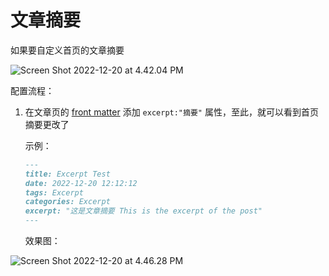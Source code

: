 # 文章摘要

如果要自定义首页的文章摘要

![Screen Shot 2022-12-20 at 4.42.04 PM](https://evan.beee.top/img/Screen%20Shot%202022-12-20%20at%204.42.04%20PM.png)

配置流程：

1. 在文章页的 [front matter](https://hexo.io/docs/front-matter.html) 添加 `excerpt:"摘要"` 属性，至此，就可以看到首页摘要更改了

   示例：

   ```markdown
   ---
   title: Excerpt Test
   date: 2022-12-20 12:12:12
   tags: Excerpt
   categories: Excerpt
   excerpt: "这是文章摘要 This is the excerpt of the post"
   ---
   ```
   
   效果图：  
   
![Screen Shot 2022-12-20 at 4.46.28 PM](https://evan.beee.top/img/Screen%20Shot%202022-12-20%20at%204.46.28%20PM.png)
